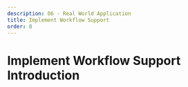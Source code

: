 ```yaml
---
description: 06 - Real World Application
title: Implement Workflow Support
order: 8
---
```


# Implement Workflow Support Introduction
<!-- 
A workflow is an orchestrated and repeatable pattern or sequence of operations. Typically, workflows are used in review processes, but they're often used in integrating with other systems as well.

In Liferay, any registered asset can be assigned to a workflow. For handling the workflows, Liferay is using its own Kaleo workflow engine, but integrations to other workflow engines are available from third parties.

For designing the workflows, there is a workflow editor available in the *Control Panel*.

<img src="../images/workflow-editor.png" style="max-height:100%"/>

## Implementing Support for Workflows

Here are the general steps for enabling workflows for a custom entity:

1. Ensure that the model entity has status fields.
1. Add workflow instance creation and deletion handling to the service layer.
1. Make getter methods on the service layer status-aware.
1. Add a method on the service layer for updating the status. 
1. Create a workflow handler component.
1. Implement the status on the user interface as needed.

## Implementation Example

As an example, let's take a look at the workflow support implementation in the Liferay Blogs application: https://github.com/liferay/liferay-portal/blob/7.1.x/modules/apps/blogs.

## 1. Status Field in service.xml

```xml
<?xml version="1.0"?>
<!DOCTYPE service-builder PUBLIC "-//Liferay//DTD Service Builder 7.1.0//EN" "http://www.liferay.com/dtd/liferay-service-builder_7_1_0.dtd">

<service-builder auto-import-default-references="false" auto-namespace-tables="false" package-path="com.liferay.blogs">
	<namespace>Blogs</namespace>
	<entity local-service="true" name="BlogsEntry" remote-service="true" trash-enabled="true" uuid="true">
		
		...

		<column name="status" type="int" />
		<column name="statusByUserId" type="long" />
		<column name="statusByUserName" type="String" uad-anonymize-field-name="fullName" />
		<column name="statusDate" type="Date" />
		
		...
```

## 2. Workflow Instance Creation and Deletion Handling on the Service Layer

Workflow instance creation and deletion is handled in `com.liferay.blogs.service.impl.BlogsEntryLocalServiceImpl`:

**Create workflow instance**
```java
@Indexable(type = IndexableType.REINDEX)
@Override
public BlogsEntry addEntry(
		long userId, String title, String subtitle, String urlTitle,
		String description, String content, Date displayDate,
		boolean allowPingbacks, boolean allowTrackbacks,
		String[] trackbacks, String coverImageCaption,
		ImageSelector coverImageImageSelector,
		ImageSelector smallImageImageSelector,
		ServiceContext serviceContext)
	throws PortalException {

	...

	return startWorkflowInstance(userId, entry, serviceContext);
}
```

**Delete workflow instance**
```java
	@Indexable(type = IndexableType.DELETE)
	@Override
	@SystemEvent(type = SystemEventConstants.TYPE_DELETE)
	public BlogsEntry deleteEntry(BlogsEntry entry) throws PortalException {

		...
	
		workflowInstanceLinkLocalService.deleteWorkflowInstanceLinks(
			entry.getCompanyId(), entry.getGroupId(),
			BlogsEntry.class.getName(), entry.getEntryId());
	
		return entry;
	}
```

## 3. Status-Aware Getter Methods

Status in a parameter in the getter methods in `com.liferay.blogs.service.impl.BlogsEntryLocalServiceImpl`: 

```java
	@Override
	public List<BlogsEntry> getCompanyEntries(
		long companyId, Date displayDate,
		QueryDefinition<BlogsEntry> queryDefinition) {

		if (queryDefinition.isExcludeStatus()) {
			return blogsEntryPersistence.findByC_LtD_NotS(
				companyId, displayDate, queryDefinition.getStatus(),
				queryDefinition.getStart(), queryDefinition.getEnd(),
				queryDefinition.getOrderByComparator());
		}
		else {
			return blogsEntryPersistence.findByC_LtD_S(
				companyId, displayDate, queryDefinition.getStatus(),
				queryDefinition.getStart(), queryDefinition.getEnd(),
				queryDefinition.getOrderByComparator());
		}
	}
	...
```

## 4. Method for Updating Status

The status updating method is in the `com.liferay.blogs.service.impl.BlogsEntryLocalServiceImpl`:

```java
	@Indexable(type = IndexableType.REINDEX)
	@Override
	public BlogsEntry updateStatus(
			long userId, long entryId, int status,
			ServiceContext serviceContext,
			Map<String, Serializable> workflowContext)
		throws PortalException {
		// Entry
		User user = userLocalService.getUser(userId);
		Date now = new Date();
	
		BlogsEntry entry = blogsEntryPersistence.findByPrimaryKey(entryId);
	
		validate(
			entry.getTitle(), entry.getUrlTitle(), entry.getContent(), status);
	
		int oldStatus = entry.getStatus();
	
		if ((status == WorkflowConstants.STATUS_APPROVED) &&
			now.before(entry.getDisplayDate())) {
	
			status = WorkflowConstants.STATUS_SCHEDULED;
		}

		...

		return entry;
	}
```

### 5. Workflow Handler Component

Workflow handler component `com.liferay.blogs.internal.workflow.BlogsEntryWorkflowHandler`:

```java
@Component(
	property = "model.class.name=com.liferay.blogs.model.BlogsEntry",
	service = WorkflowHandler.class
)
public class BlogsEntryWorkflowHandler extends BaseWorkflowHandler<BlogsEntry> {

	...
	
	@Override
	public BlogsEntry updateStatus(
			int status, Map<String, Serializable> workflowContext)
		throws PortalException {
	
		long userId = GetterUtil.getLong(
			(String)workflowContext.get(WorkflowConstants.CONTEXT_USER_ID));
		long classPK = GetterUtil.getLong(
			(String)workflowContext.get(
				WorkflowConstants.CONTEXT_ENTRY_CLASS_PK));
	
		ServiceContext serviceContext = (ServiceContext)workflowContext.get(
			"serviceContext");
	
		return _blogsEntryLocalService.updateStatus(
			userId, classPK, status, serviceContext, workflowContext);
	}		
	
	...
```

### 6. Implementation on the User Interface

Status field is displayed, for example, in the Blogs search page:

```html
<c:choose>
	<c:when test='<%= displayStyle.equals("descriptive") %>'>
		<liferay-ui:search-container-column-user
			showDetails="<%= false %>"
			userId="<%= entry.getUserId() %>"
		/>

		<liferay-ui:search-container-column-text
			colspan="<%= 2 %>"
		>

			<%
			Date modifiedDate = entry.getModifiedDate();

			String modifiedDateDescription = LanguageUtil.getTimeDescription(request, 
			System.currentTimeMillis() - modifiedDate.getTime(), true);
			%>

			<h5 class="text-default">
				<liferay-ui:message arguments="<%= new String[] {entry.getUserName(), modifiedDateDescription} %>" key="x-modified-x-ago" />
			</h5>

			<h4>
				<aui:a href="<%= rowURL.toString() %>">
					<%= BlogsEntryUtil.getDisplayTitle(resourceBundle, entry) %>
				</aui:a>
			</h4>

			<h5 class="text-default">
				<aui:workflow-status markupView="lexicon" showIcon="<%= false %>" 
				showLabel="<%= false %>" status="<%= entry.getStatus() %>" />
			</h5>
		</liferay-ui:search-container-column-text>

		<liferay-ui:search-container-column-jsp
			path="/blogs_admin/entry_action.jsp"
		/>
	</c:when>
</c:choose>
``` -->